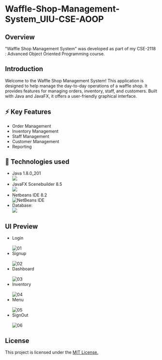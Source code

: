 
# Waffle-Shop-Management-System_UIU-CSE-AOOP

## Overview
"Waffle Shop Management System" was developed as part of my CSE-2118 : Advanced Object Oriented Programming course.

## Introduction
Welcome to the Waffle Shop Management System! This application is designed to help manage the day-to-day operations of a waffle shop. It provides features for managing orders, inventory, staff, and customers. Built with Java and JavaFX, it offers a user-friendly graphical interface.




## ⚡ Key Features

- Order Management
- Inventory Management
- Staff Management
- Customer Management
- Reporting


## 🔗 Technologies used

- Java 1.8.0_201<br>![](https://img.shields.io/badge/Java-ED8B00?style=for-the-badge&logo=openjdk&logoColor=white])
- JavaFX Scenebuilder 8.5<br>![](https://img.shields.io/badge/javafx-%23FF0000.svg?style=for-the-badge&logo=javafx&logoColor=white)
- Netbeans IDE 8.2<br>![NetBeans IDE](https://img.shields.io/badge/apache%20netbeans-1B6AC6?style=for-the-badge&logo=apache%20netbeans%20IDE&logoColor=white)
- Database:<br>![](https://img.shields.io/badge/MySQL-005C84?style=for-the-badge&logo=mysql&logoColor=white)

## UI Preview
- Login <br><br>![01](https://github.com/user-attachments/assets/adbd42cc-5cc8-4d7f-92ae-3f7ef6c582bd)
- Signup <br><br>![02](https://github.com/user-attachments/assets/692d8fa4-dc9b-4e38-86cf-f523ab4225ab)
- Dashboard <br><br>![03](https://github.com/user-attachments/assets/4e5785ae-11e2-40e6-adb8-f3ca542a03bc)
- Inventory <br><br>![04](https://github.com/user-attachments/assets/af24ccf6-92aa-4ef5-9572-587e4297c683)
- Menu <br><br>![05](https://github.com/user-attachments/assets/4ba53341-841a-4d3e-b2b1-52dfbd66a9a0)
- SignOut <br><br>![06](https://github.com/user-attachments/assets/f5fa9f01-d968-44d3-9278-d197ae401e31)


## License
This project is licensed under the [MIT License.](https://choosealicense.com/licenses/mit/)

